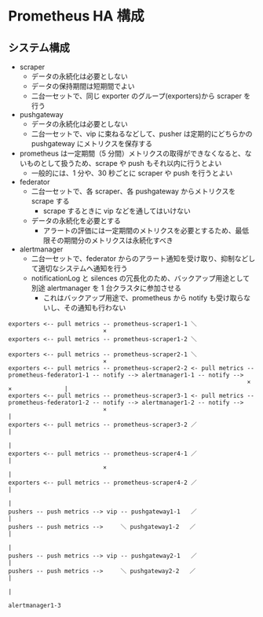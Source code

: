 # Prometheus HA 構成

## システム構成

- scraper
  - データの永続化は必要としない
  - データの保持期間は短期間でよい
  - 二台一セットで、同じ exporter のグループ(exporters)から scraper を行う
- pushgateway
  - データの永続化は必要としない
  - 二台一セットで、vip に束ねるなどして、pusher は定期的にどちらかの pushgateway にメトリクスを保存する
- prometheus は一定期間（5 分間）メトリクスの取得ができなくなると、ないものとして扱うため、scrape や push もそれ以内に行うとよい
  - 一般的には、1 分や、30 秒ごとに scraper や push を行うとよい
- federator
  - 二台一セットで、各 scraper、各 pushgateway からメトリクスを scrape する
    - scrape するときに vip などを通してはいけない
  - データの永続化を必要とする
    - アラートの評価には一定期間のメトリクスを必要とするため、最低限その期間分のメトリクスは永続化すべき
- alertmanager
  - 二台一セットで、federator からのアラート通知を受け取り、抑制などして適切なシステムへ通知を行う
  - notificationLog と silences の冗長化のため、バックアップ用途として別途 alertmanager を 1 台クラスタに参加させる
    - これはバックアップ用途で、prometheus から notify も受け取らないし、その通知も行わない

```
exporters <-- pull metrics -- prometheus-scraper1-1 ＼
                           ×
exporters <-- pull metrics -- prometheus-scraper1-2 ＼

exporters <-- pull metrics -- prometheus-scraper2-1 ＼
                           ×
exporters <-- pull metrics -- prometheus-scraper2-2 <- pull metrics -- prometheus-federator1-1 -- notify --> alertmanager1-1 -- notify -->
                                                                    ×                          ×               |
exporters <-- pull metrics -- prometheus-scraper3-1 <- pull metrics -- prometheus-federator1-2 -- notify --> alertmanager1-2 -- notify -->
                           ×                                                                                    |
exporters <-- pull metrics -- prometheus-scraper3-2 ／                                                           |
                                                                                                                 |
exporters <-- pull metrics -- prometheus-scraper4-1 ／                                                           |
                           ×                                                                                    |
exporters <-- pull metrics -- prometheus-scraper4-2 ／                                                           |
                                                                                                                 |
pushers -- push metrics --> vip -- pushgateway1-1   ／                                                           |
pushers -- push metrics -->     ＼ pushgateway1-2   ／                                                           |
                                                                                                                 |
pushers -- push metrics --> vip -- pushgateway2-1   ／                                                           |
pushers -- push metrics -->     ＼ pushgateway2-2   ／                                                           |
                                                                                                                 |
                                                                                                             alertmanager1-3
```

